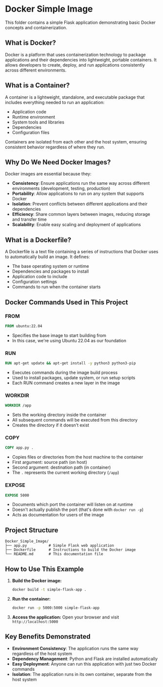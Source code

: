 # Docker Simple Image

This folder contains a simple Flask application demonstrating basic Docker concepts and containerization.

## What is Docker?

Docker is a platform that uses containerization technology to package applications and their dependencies into lightweight, portable containers. It allows developers to create, deploy, and run applications consistently across different environments.

## What is a Container?

A container is a lightweight, standalone, and executable package that includes everything needed to run an application:
- Application code
- Runtime environment
- System tools and libraries
- Dependencies
- Configuration files

Containers are isolated from each other and the host system, ensuring consistent behavior regardless of where they run.

## Why Do We Need Docker Images?

Docker images are essential because they:
- **Consistency**: Ensure applications run the same way across different environments (development, testing, production)
- **Portability**: Allow applications to run on any system that supports Docker
- **Isolation**: Prevent conflicts between different applications and their dependencies
- **Efficiency**: Share common layers between images, reducing storage and transfer time
- **Scalability**: Enable easy scaling and deployment of applications

## What is a Dockerfile?

A Dockerfile is a text file containing a series of instructions that Docker uses to automatically build an image. It defines:
- The base operating system or runtime
- Dependencies and packages to install
- Application code to include
- Configuration settings
- Commands to run when the container starts

## Docker Commands Used in This Project

### FROM
```dockerfile
FROM ubuntu:22.04
```
- Specifies the base image to start building from
- In this case, we're using Ubuntu 22.04 as our foundation

### RUN
```dockerfile
RUN apt-get update && apt-get install -y python3 python3-pip
```
- Executes commands during the image build process
- Used to install packages, update system, or run setup scripts
- Each RUN command creates a new layer in the image

### WORKDIR
```dockerfile
WORKDIR /app
```
- Sets the working directory inside the container
- All subsequent commands will be executed from this directory
- Creates the directory if it doesn't exist

### COPY
```dockerfile
COPY app.py .
```
- Copies files or directories from the host machine to the container
- First argument: source path (on host)
- Second argument: destination path (in container)
- The `.` represents the current working directory (`/app`)

### EXPOSE
```dockerfile
EXPOSE 5000
```
- Documents which port the container will listen on at runtime
- Doesn't actually publish the port (that's done with `docker run -p`)
- Acts as documentation for users of the image

## Project Structure

```
Docker_Simple_Image/
├── app.py          # Simple Flask web application
├── Dockerfile      # Instructions to build the Docker image
└── README.md       # This documentation file
```

## How to Use This Example

1. **Build the Docker image:**
   ```bash
   docker build -t simple-flask-app .
   ```

2. **Run the container:**
   ```bash
   docker run -p 5000:5000 simple-flask-app
   ```

3. **Access the application:**
   Open your browser and visit `http://localhost:5000`

## Key Benefits Demonstrated

- **Environment Consistency**: The application runs the same way regardless of the host system
- **Dependency Management**: Python and Flask are installed automatically
- **Easy Deployment**: Anyone can run this application with just two Docker commands
- **Isolation**: The application runs in its own container, separate from the host system
